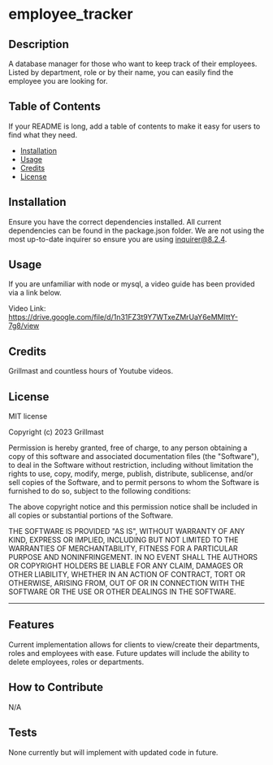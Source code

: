 # employee_tracker

## Description
A database manager for those who want to keep track of their employees. Listed by department, role or by their name, you can easily find the employee you are looking for.

## Table of Contents 

If your README is long, add a table of contents to make it easy for users to find what they need.

- [Installation](#installation)
- [Usage](#usage)
- [Credits](#credits)
- [License](#license)

## Installation

Ensure you have the correct dependencies installed. All current dependencies can be found in the package.json folder. We are not using the most up-to-date inquirer so ensure you are using inquirer@8.2.4. 

## Usage

If you are unfamiliar with node or mysql, a video guide has been provided via a link below. 

Video Link: https://drive.google.com/file/d/1n31FZ3t9Y7WTxeZMrUaY6eMMIttY-7g8/view

## Credits

Grillmast and countless hours of Youtube videos. 

## License

MIT license

Copyright (c) 2023 Grillmast

Permission is hereby granted, free of charge, to any person obtaining a copy
of this software and associated documentation files (the "Software"), to deal
in the Software without restriction, including without limitation the rights
to use, copy, modify, merge, publish, distribute, sublicense, and/or sell
copies of the Software, and to permit persons to whom the Software is
furnished to do so, subject to the following conditions:

The above copyright notice and this permission notice shall be included in all
copies or substantial portions of the Software.

THE SOFTWARE IS PROVIDED "AS IS", WITHOUT WARRANTY OF ANY KIND, EXPRESS OR
IMPLIED, INCLUDING BUT NOT LIMITED TO THE WARRANTIES OF MERCHANTABILITY,
FITNESS FOR A PARTICULAR PURPOSE AND NONINFRINGEMENT. IN NO EVENT SHALL THE
AUTHORS OR COPYRIGHT HOLDERS BE LIABLE FOR ANY CLAIM, DAMAGES OR OTHER
LIABILITY, WHETHER IN AN ACTION OF CONTRACT, TORT OR OTHERWISE, ARISING FROM,
OUT OF OR IN CONNECTION WITH THE SOFTWARE OR THE USE OR OTHER DEALINGS IN THE
SOFTWARE.

---


## Features

Current implementation allows for clients to view/create their departments, roles and employees with ease. Future updates will include the ability to delete employees, roles or departments.  

## How to Contribute

N/A

## Tests

None currently but will implement with updated code in future.
